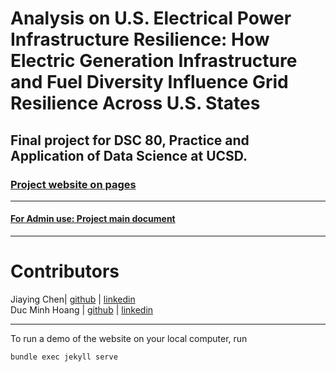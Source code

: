 # Analysis on U.S. Electrical Power Infrastructure Resilience: How Electric Generation Infrastructure and Fuel Diversity Influence Grid Resilience Across U.S. States
Final project for DSC 80, Practice and Application of Data Science at UCSD. 
---
### [Project website on pages](https://rcwoshimao.github.io/infrastructure-resilience-analysis/)

---

#### [For Admin use: Project main document](https://docs.google.com/document/d/159BZ_1Zo0wrCYdng55QQ1Y5XzwdtRrC7TWio_lKU6Bo/edit?usp=sharing)
---
# Contributors     

Jiaying Chen| [github](https://github.com/rcwoshimao) | [linkedin](https://www.linkedin.com/in/jiaying-chen01/)  
Duc Minh Hoang | [github](https://github.com/thekingofrice) | [linkedin](https://www.linkedin.com/in/duc-minh-hoang-711029296/)

---

To run a demo of the website on your local computer, run 

```
bundle exec jekyll serve
```